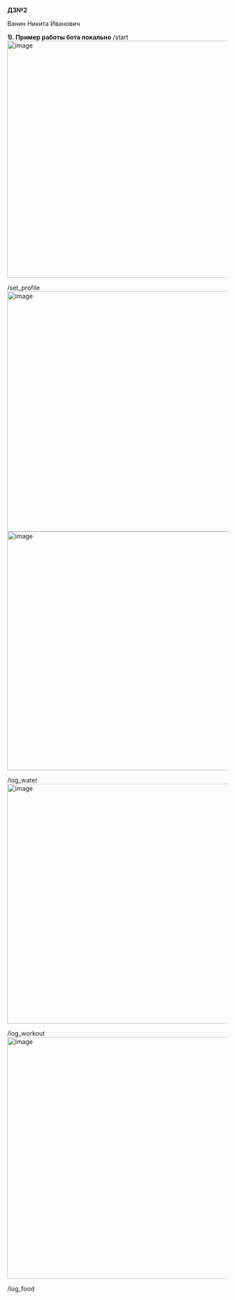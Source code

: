 **ДЗ№2**

Ванин Никита Иванович

**1). Пример работы бота локально**
/start
<img width="542" alt="image" src="https://github.com/user-attachments/assets/a9bc89f5-96c7-438e-89e2-e1de02b4e01a" />

/set_profile
<img width="549" alt="image" src="https://github.com/user-attachments/assets/429e8769-17ed-4bed-b2f4-0aca976aed12" /><img width="546" alt="image" src="https://github.com/user-attachments/assets/b6d13f7c-6e05-4a7d-8207-f4b809b30f86" />

/log_water 
<img width="548" alt="image" src="https://github.com/user-attachments/assets/34f434b1-cf8a-41c3-a468-8aa3b1d6675d" />

/log_workout
<img width="553" alt="image" src="https://github.com/user-attachments/assets/41dd6af8-1f1c-4530-b2fe-82ffeaee3d4d" />

/log_food







